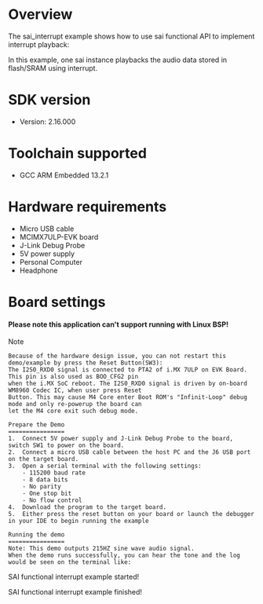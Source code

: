 Overview
========
The sai_interrupt example shows how to use sai functional API to implement interrupt playback:

In this example, one sai instance playbacks the audio data stored in flash/SRAM using interrupt.

SDK version
===========
- Version: 2.16.000

Toolchain supported
===================
- GCC ARM Embedded  13.2.1

Hardware requirements
=====================
- Micro USB cable
- MCIMX7ULP-EVK board
- J-Link Debug Probe
- 5V power supply
- Personal Computer
- Headphone

Board settings
==============

#### Please note this application can't support running with Linux BSP! ####

Note
~~~~~~~~~~~~~~
Because of the hardware design issue, you can not restart this demo/example by press the Reset Button(SW3):
The I2S0_RXD0 signal is connected to PTA2 of i.MX 7ULP on EVK Board. This pin is also used as BOO_CFG2 pin 
when the i.MX SoC reboot. The I2S0_RXD0 signal is driven by on-board WM8960 Codec IC, when user press Reset
Button. This may cause M4 Core enter Boot ROM's "Infinit-Loop" debug mode and only re-powerup the board can
let the M4 core exit such debug mode. 

Prepare the Demo
================
1.  Connect 5V power supply and J-Link Debug Probe to the board, switch SW1 to power on the board.
2.  Connect a micro USB cable between the host PC and the J6 USB port on the target board.
3.  Open a serial terminal with the following settings:
    - 115200 baud rate
    - 8 data bits
    - No parity
    - One stop bit
    - No flow control
4.  Download the program to the target board.
5.  Either press the reset button on your board or launch the debugger in your IDE to begin running the example

Running the demo
================
Note: This demo outputs 215HZ sine wave audio signal.
When the demo runs successfully, you can hear the tone and the log would be seen on the terminal like:

~~~~~~~~~~~~~~~~~~~
 SAI functional interrupt example started!



 SAI functional interrupt example finished!

 ~~~~~~~~~~~~~~~~~~~
